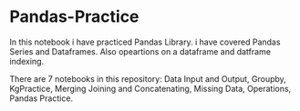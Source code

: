 # Pandas-Practice
In this notebook i have practiced Pandas Library.
i have covered Pandas Series and Dataframes.
Also opeartions on a dataframe and datframe indexing.

There are 7 notebooks in this repository:
Data Input and Output, Groupby, KgPractice, Merging Joining and Concatenating, Missing Data, Operations, Pandas Practice.
